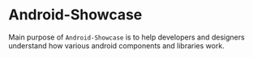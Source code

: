 # Android-Showcase


Main purpose of `Android-Showcase` is to help developers and designers understand how various android components and libraries work.
